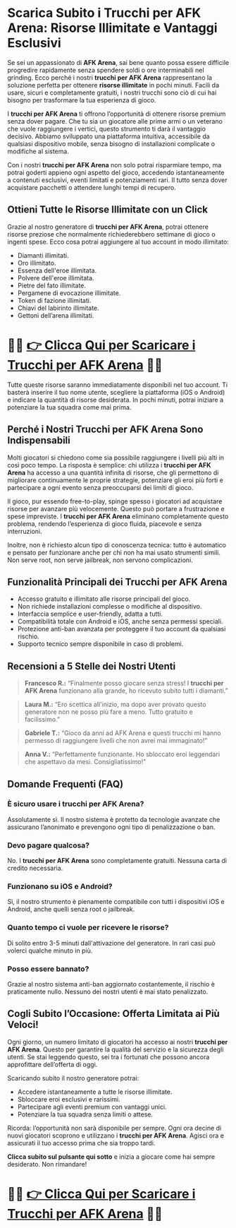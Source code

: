 <h1>Scarica Subito i Trucchi per AFK Arena: Risorse Illimitate e Vantaggi Esclusivi</h1>

<p>Se sei un appassionato di <strong>AFK Arena</strong>, sai bene quanto possa essere difficile progredire rapidamente senza spendere soldi o ore interminabili nel grinding. Ecco perché i nostri <strong>trucchi per AFK Arena</strong> rappresentano la soluzione perfetta per ottenere <strong>risorse illimitate</strong> in pochi minuti. Facili da usare, sicuri e completamente gratuiti, i nostri trucchi sono ciò di cui hai bisogno per trasformare la tua esperienza di gioco.</p>

<p>I <strong>trucchi per AFK Arena</strong> ti offrono l’opportunità di ottenere risorse premium senza dover pagare. Che tu sia un giocatore alle prime armi o un veterano che vuole raggiungere i vertici, questo strumento ti darà il vantaggio decisivo. Abbiamo sviluppato una piattaforma intuitiva, accessibile da qualsiasi dispositivo mobile, senza bisogno di installazioni complicate o modifiche al sistema.</p>

<p>Con i nostri <strong>trucchi per AFK Arena</strong> non solo potrai risparmiare tempo, ma potrai goderti appieno ogni aspetto del gioco, accedendo istantaneamente a contenuti esclusivi, eventi limitati e potenziamenti rari. Il tutto senza dover acquistare pacchetti o attendere lunghi tempi di recupero.</p>

<h2>Ottieni Tutte le Risorse Illimitate con un Click</h2>

<p>Grazie al nostro generatore di <strong>trucchi per AFK Arena</strong>, potrai ottenere risorse preziose che normalmente richiederebbero settimane di gioco o ingenti spese. Ecco cosa potrai aggiungere al tuo account in modo illimitato:</p>

<ul>
  <li>Diamanti illimitati.</li>
  <li>Oro illimitato.</li>
  <li>Essenza dell'eroe illimitata.</li>
  <li>Polvere dell'eroe illimitata.</li>
  <li>Pietre del fato illimitate.</li>
  <li>Pergamene di evocazione illimitate.</li>
  <li>Token di fazione illimitati.</li>
  <li>Chiavi del labirinto illimitate.</li>
  <li>Gettoni dell’arena illimitati.</li>
</ul>

# 🔴🔴 **[👉 Clicca Qui per Scaricare i Trucchi per AFK Arena](https://tinyurl.com/SfidaInMano)** 🔴🔴

<p>Tutte queste risorse saranno immediatamente disponibili nel tuo account. Ti basterà inserire il tuo nome utente, scegliere la piattaforma (iOS o Android) e indicare la quantità di risorse desiderata. In pochi minuti, potrai iniziare a potenziare la tua squadra come mai prima.</p>

<h2>Perché i Nostri Trucchi per AFK Arena Sono Indispensabili</h2>

<p>Molti giocatori si chiedono come sia possibile raggiungere i livelli più alti in così poco tempo. La risposta è semplice: chi utilizza i <strong>trucchi per AFK Arena</strong> ha accesso a una quantità infinita di risorse, che gli permettono di migliorare continuamente le proprie strategie, potenziare gli eroi più forti e partecipare a ogni evento senza preoccuparsi dei limiti di gioco.</p>

<p>Il gioco, pur essendo free-to-play, spinge spesso i giocatori ad acquistare risorse per avanzare più velocemente. Questo può portare a frustrazione e spese impreviste. I <strong>trucchi per AFK Arena</strong> eliminano completamente questo problema, rendendo l’esperienza di gioco fluida, piacevole e senza interruzioni.</p>

<p>Inoltre, non è richiesto alcun tipo di conoscenza tecnica: tutto è automatico e pensato per funzionare anche per chi non ha mai usato strumenti simili. Non serve root, non serve jailbreak, non servono complicazioni.</p>

<h2>Funzionalità Principali dei Trucchi per AFK Arena</h2>

<ul>
  <li>Accesso gratuito e illimitato alle risorse principali del gioco.</li>
  <li>Non richiede installazioni complesse o modifiche al dispositivo.</li>
  <li>Interfaccia semplice e user-friendly, adatta a tutti.</li>
  <li>Compatibilità totale con Android e iOS, anche senza permessi speciali.</li>
  <li>Protezione anti-ban avanzata per proteggere il tuo account da qualsiasi rischio.</li>
  <li>Supporto tecnico sempre disponibile in caso di problemi.</li>
</ul>

<h2>Recensioni a 5 Stelle dei Nostri Utenti</h2>

<blockquote>
  <p><strong>Francesco R.:</strong> “Finalmente posso giocare senza stress! I <strong>trucchi per AFK Arena</strong> funzionano alla grande, ho ricevuto subito tutti i diamanti.”</p>
</blockquote>

<blockquote>
  <p><strong>Laura M.:</strong> “Ero scettica all'inizio, ma dopo aver provato questo generatore non ne posso più fare a meno. Tutto gratuito e facilissimo.”</p>
</blockquote>

<blockquote>
  <p><strong>Gabriele T.:</strong> “Gioco da anni ad AFK Arena e questi trucchi mi hanno permesso di raggiungere livelli che non avrei mai immaginato!”</p>
</blockquote>

<blockquote>
  <p><strong>Anna V.:</strong> “Perfettamente funzionante. Ho sbloccato eroi leggendari che aspettavo da mesi. Consigliatissimo!”</p>
</blockquote>

<h2>Domande Frequenti (FAQ)</h2>

<h3>È sicuro usare i trucchi per AFK Arena?</h3>
<p>Assolutamente sì. Il nostro sistema è protetto da tecnologie avanzate che assicurano l’anonimato e prevengono ogni tipo di penalizzazione o ban.</p>

<h3>Devo pagare qualcosa?</h3>
<p>No. I <strong>trucchi per AFK Arena</strong> sono completamente gratuiti. Nessuna carta di credito necessaria.</p>

<h3>Funzionano su iOS e Android?</h3>
<p>Sì, il nostro strumento è pienamente compatibile con tutti i dispositivi iOS e Android, anche quelli senza root o jailbreak.</p>

<h3>Quanto tempo ci vuole per ricevere le risorse?</h3>
<p>Di solito entro 3-5 minuti dall'attivazione del generatore. In rari casi può volerci qualche minuto in più.</p>

<h3>Posso essere bannato?</h3>
<p>Grazie al nostro sistema anti-ban aggiornato costantemente, il rischio è praticamente nullo. Nessuno dei nostri utenti è mai stato penalizzato.</p>

<h2>Cogli Subito l’Occasione: Offerta Limitata ai Più Veloci!</h2>

<p>Ogni giorno, un numero limitato di giocatori ha accesso ai nostri <strong>trucchi per AFK Arena</strong>. Questo per garantire la qualità del servizio e la sicurezza degli utenti. Se stai leggendo questo, sei tra i fortunati che possono ancora approfittare dell’offerta di oggi.</p>

<p>Scaricando subito il nostro generatore potrai:</p>

<ul>
  <li>Accedere istantaneamente a tutte le risorse illimitate.</li>
  <li>Sbloccare eroi esclusivi e rarissimi.</li>
  <li>Partecipare agli eventi premium con vantaggi unici.</li>
  <li>Potenziare la tua squadra senza limiti o attese.</li>
</ul>

<p>Ricorda: l’opportunità non sarà disponibile per sempre. Ogni ora decine di nuovi giocatori scoprono e utilizzano i <strong>trucchi per AFK Arena</strong>. Agisci ora e assicurati il tuo accesso prima che sia troppo tardi.</p>

<p><strong>Clicca subito sul pulsante qui sotto</strong> e inizia a giocare come hai sempre desiderato. Non rimandare!</p>

# 🔴🔴 **[👉 Clicca Qui per Scaricare i Trucchi per AFK Arena](https://tinyurl.com/SfidaInMano)** 🔴🔴
